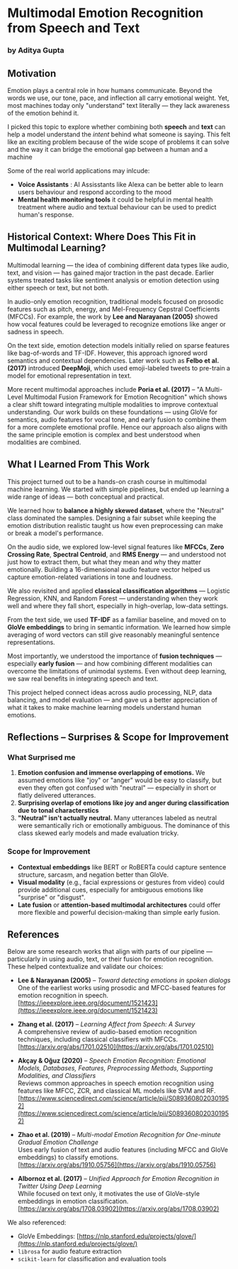 # Multimodal Emotion Recognition from Speech and Text  
### **by Aditya Gupta**

##  Motivation

Emotion plays a central role in how humans communicate. Beyond the words we use, our tone, pace, and inflection all carry emotional weight. Yet, most machines today only "understand" text literally — they lack awareness of the emotion behind it.

I picked this topic to explore whether combining both **speech** and **text** can help a model understand the *intent* behind what someone is saying. This felt like an exciting problem because of the wide scope of problems it can solve and the way it can bridge the emotional gap between a human and a machine

Some of the real world applications may inlcude:
- **Voice Assistants** : AI Assisstants like Alexa can be better able to learn users behaviour and respond according to the mood
- **Mental health monitoring tools** it could be helpful in mental health treatment where audio and textual behaviour can be used to predict human's response.

##  Historical Context: Where Does This Fit in Multimodal Learning?

Multimodal learning — the idea of combining different data types like audio, text, and vision — has gained major traction in the past decade. Earlier systems treated tasks like sentiment analysis or emotion detection using either speech or text, but not both.

In audio-only emotion recognition, traditional models focused on prosodic features such as pitch, energy, and Mel-Frequency Cepstral Coefficients (MFCCs). For example, the work by **Lee and Narayanan (2005)** showed how vocal features could be leveraged to recognize emotions like anger or sadness in speech.

On the text side, emotion detection models initially relied on sparse features like bag-of-words and TF-IDF. However, this approach ignored word semantics and contextual dependencies. Later work such as **Felbo et al. (2017)** introduced **DeepMoji**, which used emoji-labeled tweets to pre-train a model for emotional representation in text.

More recent multimodal approaches include **Poria et al. (2017)** – "A Multi-Level Multimodal Fusion Framework for Emotion Recognition" which shows a clear shift toward integrating multiple modalities to improve contextual understanding. Our work builds on these foundations — using GloVe for semantics, audio features for vocal tone, and early fusion to combine them for a more complete emotional profile.
Hence our approach also aligns with the same principle emotion is complex and best understood when modalities are combined.

##  What I Learned From This Work

This project turned out to be a hands-on crash course in multimodal machine learning. We started with simple pipelines, but ended up learning a wide range of ideas — both conceptual and practical.

We learned how to **balance a highly skewed dataset**, where the "Neutral" class dominated the samples. Designing a fair subset while keeping the emotion distribution realistic taught us how even preprocessing can make or break a model's performance.

On the audio side, we explored low-level signal features like **MFCCs**, **Zero Crossing Rate**, **Spectral Centroid**, and **RMS Energy** — and understood not just how to extract them, but what they mean and why they matter emotionally. Building a 16-dimensional audio feature vector helped us capture emotion-related variations in tone and loudness.

We also revisited and applied **classical classification algorithms** — Logistic Regression, KNN, and Random Forest — understanding when they work well and where they fall short, especially in high-overlap, low-data settings.

From the text side, we used **TF-IDF** as a familiar baseline, and moved on to **GloVe embeddings** to bring in semantic information. We learned how simple averaging of word vectors can still give reasonably meaningful sentence representations.

Most importantly, we understood the importance of **fusion techniques** — especially **early fusion** — and how combining different modalities can overcome the limitations of unimodal systems. Even without deep learning, we saw real benefits in integrating speech and text.

This project helped connect ideas across audio processing, NLP, data balancing, and model evaluation — and gave us a better appreciation of what it takes to make machine learning models understand human emotions.

## Reflections – Surprises & Scope for Improvement

### What Surprised me
1. **Emotion confusion and immense overlapping of emotions.** We assumed emotions like "joy" or "anger" would be easy to classify, but even they often got confused with "neutral" — especially in short or flatly delivered utterances.
2. **Surprising overlap of emotions like joy and anger during classification due to tonal characterstics**
3. **"Neutral" isn't actually neutral.**  Many utterances labeled as neutral were semantically rich or emotionally ambiguous. The dominance of this class skewed early models and made evaluation tricky.

### Scope for Improvement

- **Contextual embeddings** like BERT or RoBERTa could capture sentence structure, sarcasm, and negation better than GloVe.
- **Visual modality** (e.g., facial expressions or gestures from video) could provide additional cues, especially for ambiguous emotions like "surprise" or "disgust".
- **Late fusion** or **attention-based multimodal architectures** could offer more flexible and powerful decision-making than simple early fusion.

##  References

Below are some research works that align with parts of our pipeline — particularly in using audio, text, or their fusion for emotion recognition. These helped contextualize and validate our choices:

- **Lee & Narayanan (2005)** – *Toward detecting emotions in spoken dialogs*  
  One of the earliest works using prosodic and MFCC-based features for emotion recognition in speech.  
  [https://ieeexplore.ieee.org/document/1521423](https://ieeexplore.ieee.org/document/1521423)

- **Zhang et al. (2017)** – *Learning Affect from Speech: A Survey*  
  A comprehensive review of audio-based emotion recognition techniques, including classical classifiers with MFCCs.  
  [https://arxiv.org/abs/1701.02510](https://arxiv.org/abs/1701.02510)

- **Akçay & Oğuz (2020)** – *Speech Emotion Recognition: Emotional Models, Databases, Features, Preprocessing Methods, Supporting Modalities, and Classifiers*  
  Reviews common approaches in speech emotion recognition using features like MFCC, ZCR, and classical ML models like SVM and RF.  
  [https://www.sciencedirect.com/science/article/pii/S0893608020301952](https://www.sciencedirect.com/science/article/pii/S0893608020301952)

- **Zhao et al. (2019)** – *Multi-modal Emotion Recognition for One-minute Gradual Emotion Challenge*  
  Uses early fusion of text and audio features (including MFCC and GloVe embeddings) to classify emotions.  
  [https://arxiv.org/abs/1910.05756](https://arxiv.org/abs/1910.05756)

- **Albornoz et al. (2017)** – *Unified Approach for Emotion Recognition in Twitter Using Deep Learning*  
  While focused on text only, it motivates the use of GloVe-style embeddings in emotion classification.  
  [https://arxiv.org/abs/1708.03902](https://arxiv.org/abs/1708.03902)

We also referenced:
- GloVe Embeddings: [https://nlp.stanford.edu/projects/glove/](https://nlp.stanford.edu/projects/glove/)  
- `librosa` for audio feature extraction  
- `scikit-learn` for classification and evaluation tools

